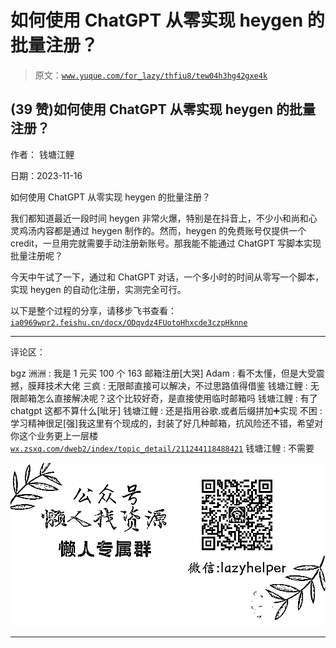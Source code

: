 # 如何使用 ChatGPT 从零实现 heygen 的批量注册？

> 原文：[`www.yuque.com/for_lazy/thfiu8/tew04h3hg42gxe4k`](https://www.yuque.com/for_lazy/thfiu8/tew04h3hg42gxe4k)

## (39 赞)如何使用 ChatGPT 从零实现 heygen 的批量注册？

作者： 钱塘江鲤

日期：2023-11-16

如何使用 ChatGPT 从零实现 heygen 的批量注册？

我们都知道最近一段时间 heygen 非常火爆，特别是在抖音上，不少小和尚和心灵鸡汤内容都是通过 heygen 制作的。然而，heygen 的免费账号仅提供一个 credit，一旦用完就需要手动注册新账号。那我能不能通过 ChatGPT 写脚本实现批量注册呢？

今天中午试了一下，通过和 ChatGPT 对话，一个多小时的时间从零写一个脚本，实现 heygen 的自动化注册，实测完全可行。

以下是整个过程的分享，请移步飞书查看：[`ia0969wpr2.feishu.cn/docx/ODqvdz4FUotoHhxcde3czpHknne`](https://ia0969wpr2.feishu.cn/docx/ODqvdz4FUotoHhxcde3czpHknne)

* * *

评论区：

bgz 洲洲 : 我是 1 元买 100 个 163 邮箱注册[大哭]
Adam : 看不太懂，但是大受震撼，膜拜技术大佬
三疯 : 无限邮直接可以解决，不过思路值得借鉴
钱塘江鲤 : 无限邮箱怎么直接解决呢？这个比较好奇，是直接使用临时邮箱吗
钱塘江鲤 : 有了 chatgpt 这都不算什么[呲牙]
钱塘江鲤 : 还是指用谷歌.或者后缀拼加➕实现
不困 : 学习精神很足[强]我这里有个现成的，封装了好几种邮箱，抗风险还不错，希望对你这个业务更上一层楼[`wx.zsxq.com/dweb2/index/topic_detail/211244118488421`](https://wx.zsxq.com/dweb2/index/topic_detail/211244118488421)
钱塘江鲤 : 不需要

![](img/1c37d505930596d12a88ab23e11aa07a.png)

* * *